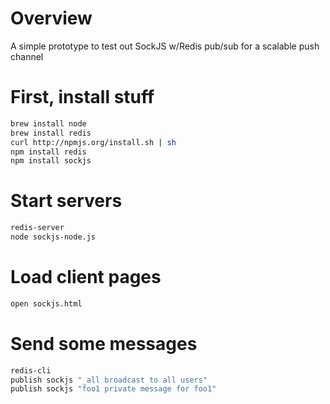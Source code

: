 # Overview

A simple prototype to test out SockJS w/Redis pub/sub for a scalable push channel

# First, install stuff

```sh
brew install node 
brew install redis
curl http://npmjs.org/install.sh | sh
npm install redis
npm install sockjs
```

# Start servers

```sh
redis-server
node sockjs-node.js
```

# Load client pages

```sh
open sockjs.html
```

# Send some messages

```sh
redis-cli
publish sockjs "_all broadcast to all users"
publish sockjs "foo1 private message for foo1"
```

